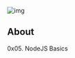 ![img](https://assets.imaginablefutures.com/media/images/ALX_Logo.max-200x150.png)

## About

0x05. NodeJS Basics
